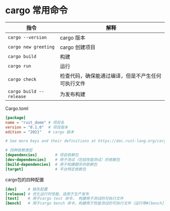 # cargo 常用命令

| 指令    |               解释                                          |
| ------ | ---------------------------------------------------------- |
| `cargo --version`        | cargo 版本                                |
| `cargo new greeting`     | cargo 创建项目                             |
| `cargo build`            | 构建                                      |
| `cargo run`              | 运行                                      |
| `cargo check`            | 检查代码，确保能通过编译，但是不产生任何可执行文件 |
| `cargo build --release`  | 为发布构建                                 |

Cargo.toml

```toml
[package]
name = "rust_dome" # 项目名
version = "0.1.0"  # 项目版本
edition = "2021"   # cargo 版本

# See more keys and their definitions at https://doc.rust-lang.org/cargo/reference/manifest.html

# 四种依赖类型
[dependencies]        # 项目依赖包
[dev-dependencies]    # 用于测试（包括性能测试）的依赖包
[build-dependencies]  # 用于构建脚步的依赖包
[target]              # 平台特定依赖包
```

cargo包的四种配置

```toml
[dev]     # 缺失配置
[release] # 优化运行时性能，适用于生产发布
[test]    # 用于cargo test 命令， 构建用于测试的可执行文件
[bench]   # 用于cargo bench 命令，构建用于性能测试的可执行文件（运行带#[bench]注解的函数）
```
